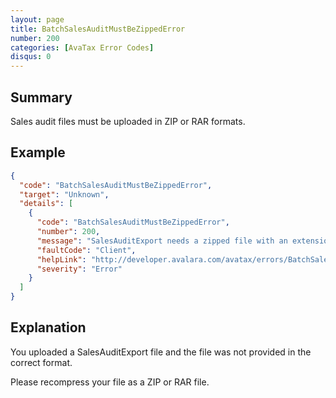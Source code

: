 ```yaml
---
layout: page
title: BatchSalesAuditMustBeZippedError
number: 200
categories: [AvaTax Error Codes]
disqus: 0
---
```


## Summary

Sales audit files must be uploaded in ZIP or RAR formats.

## Example

```json
{
  "code": "BatchSalesAuditMustBeZippedError",
  "target": "Unknown",
  "details": [
    {
      "code": "BatchSalesAuditMustBeZippedError",
      "number": 200,
      "message": "SalesAuditExport needs a zipped file with an extension of '.ZIP' or '.RAR'.  Your file had the extension '-0-'.",
      "faultCode": "Client",
      "helpLink": "http://developer.avalara.com/avatax/errors/BatchSalesAuditMustBeZippedError",
      "severity": "Error"
    }
  ]
}
```

## Explanation

You uploaded a SalesAuditExport file and the file was not provided in the correct format.

Please recompress your file as a ZIP or RAR file.
